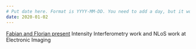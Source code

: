 ```yaml
---
# Put date here. Format is YYYY-MM-DD. You need to add a day, but it won't display.
date: 2020-01-02
---
```

[Fabian and Florian present](https://www.imaging.org/site/IST/IST/Conferences/EI/EI_2020/Conference/C_COIMG.aspx) Intensity Interferometry work and NLoS work at Electronic Imaging